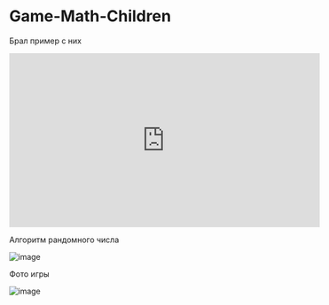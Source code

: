 # Game-Math-Children

Брал пример с них 
<iframe width="560" height="315" src="https://www.youtube.com/embed/EVze4Cq-dZ8" title="YouTube video player" frameborder="0" allow="accelerometer; autoplay; clipboard-write; encrypted-media; gyroscope; picture-in-picture" allowfullscreen></iframe>

Алгоритм рандомного числа



![image](https://user-images.githubusercontent.com/103760832/192648641-9d47c27a-d621-4cfe-adb6-3b3db0f12f55.png)


Фото игры



![image](https://user-images.githubusercontent.com/103760832/192648899-8cc1dd58-5ca7-4789-a0cd-de03042afa8f.png)

